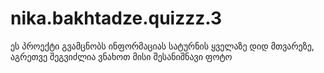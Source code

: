 # nika.bakhtadze.quizzz.3
ეს პროექტი გვამცნობს ინფორმაციას სატურნის ყველაზე დიდ მთვარეზე,  აგრეთვე შეგვიძლია ვნახოთ მისი შესანიშნავი ფოტო
